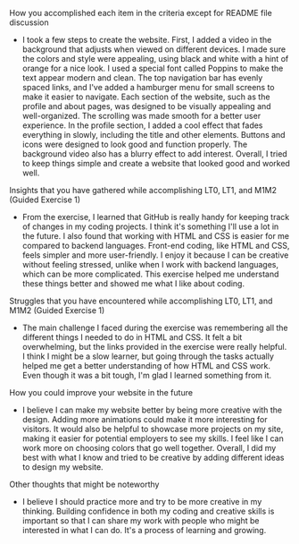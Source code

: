 How you accomplished each item in the criteria except for README file discussion

- I took a few steps to create the website. First, I added a video in the background that adjusts when viewed on different devices. I made sure the colors and style were appealing, using black and white with a hint of orange for a nice look. I used a special font called Poppins to make the text appear modern and clean. The top navigation bar has evenly spaced links, and I've added a hamburger menu for small screens to make it easier to navigate. Each section of the website, such as the profile and about pages, was designed to be visually appealing and well-organized. The scrolling was made smooth for a better user experience. In the profile section, I added a cool effect that fades everything in slowly, including the title and other elements. Buttons and icons were designed to look good and function properly. The background video also has a blurry effect to add interest. Overall, I tried to keep things simple and create a website that looked good and worked well.

Insights that you have gathered while accomplishing LT0, LT1, and M1M2 (Guided Exercise 1)

- From the exercise, I learned that GitHub is really handy for keeping track of changes in my coding projects. I think it's something I'll use a lot in the future. I also found that working with HTML and CSS is easier for me compared to backend languages. Front-end coding, like HTML and CSS, feels simpler and more user-friendly. I enjoy it because I can be creative without feeling stressed, unlike when I work with backend languages, which can be more complicated. This exercise helped me understand these things better and showed me what I like about coding.

Struggles that you have encountered while accomplishing LT0, LT1, and M1M2 (Guided Exercise 1)

- The main challenge I faced during the exercise was remembering all the different things I needed to do in HTML and CSS. It felt a bit overwhelming, but the links provided in the exercise were really helpful. I think I might be a slow learner, but going through the tasks actually helped me get a better understanding of how HTML and CSS work. Even though it was a bit tough, I'm glad I learned something from it.

How you could improve your website in the future

- I believe I can make my website better by being more creative with the design. Adding more animations could make it more interesting for visitors. It would also be helpful to showcase more projects on my site, making it easier for potential employers to see my skills. I feel like I can work more on choosing colors that go well together. Overall, I did my best with what I know and tried to be creative by adding different ideas to design my website.

Other thoughts that might be noteworthy

- I believe I should practice more and try to be more creative in my thinking. Building confidence in both my coding and creative skills is important so that I can share my work with people who might be interested in what I can do. It's a process of learning and growing.
